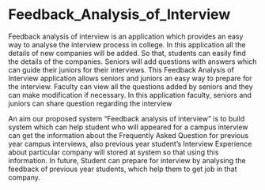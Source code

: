# Feedback_Analysis_of_Interview

Feedback analysis of interview is an application which provides an easy 
way to analyse the interview process in college. In this application all the details 
of new companies will be added. So that, students can easily find the details of 
the companies. Seniors will add questions with answers which can guide their 
juniors for their interviews. This Feedback Analysis of Interview application 
allows seniors and juniors an easy way to prepare for the interview. Faculty can 
view all the questions added by seniors and they can make modification if 
necessary. In this application faculty, seniors and juniors can share question 
regarding the interview

An aim our proposed system “Feedback analysis of interview” is to build system 
which can help student who will appeared for a campus interview can get the information 
about the Frequently Asked Question for previous year campus interviews, also previous 
year student’s Interview Experience about particular company will stored at system so 
that using this information. In future, Student can prepare for interview by analysing the 
feedback of previous year students, which help them to get job in that company. 
